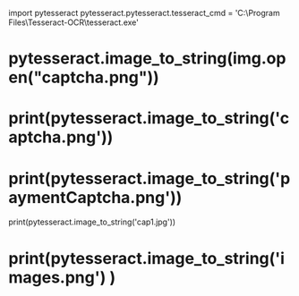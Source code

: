 import pytesseract
pytesseract.pytesseract.tesseract_cmd = 'C:\\Program Files\\Tesseract-OCR\\tesseract.exe'
# pytesseract.image_to_string(img.open("captcha.png"))
# print(pytesseract.image_to_string('captcha.png'))
# print(pytesseract.image_to_string('paymentCaptcha.png'))
print(pytesseract.image_to_string('cap1.jpg'))
# print(pytesseract.image_to_string('images.png') )
